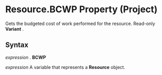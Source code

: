 
# Resource.BCWP Property (Project)

Gets the budgeted cost of work performed for the resource. Read-only  **Variant** .


## Syntax

 _expression_ . **BCWP**

 _expression_ A variable that represents a **Resource** object.

